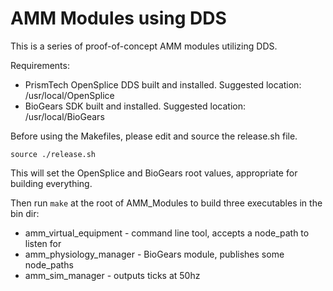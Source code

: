 

# AMM Modules using DDS

This is a series of proof-of-concept AMM modules utilizing DDS.

Requirements:
* PrismTech OpenSplice DDS built and installed.  Suggested location: /usr/local/OpenSplice
* BioGears SDK built and installed.  Suggested location: /usr/local/BioGears

Before using the Makefiles, please edit and source the release.sh file.

`source ./release.sh`

This will set the OpenSplice and BioGears root values, appropriate for building everything.

Then run `make` at the root of AMM_Modules to build three executables in the bin dir:

* amm_virtual_equipment - command line tool, accepts a node_path to listen for
* amm_physiology_manager - BioGears module, publishes some node_paths
* amm_sim_manager - outputs ticks at 50hz


